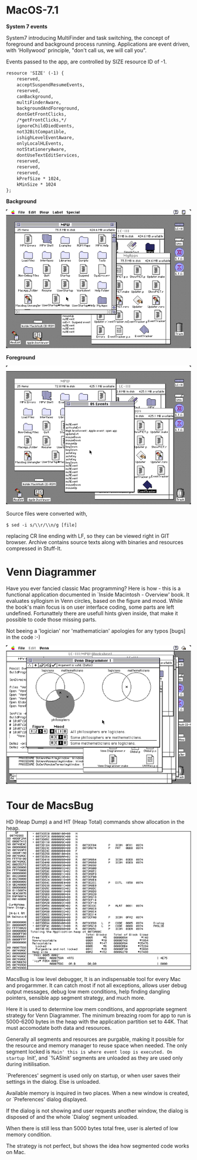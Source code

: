 # MacOS-7.1

**System 7 events**

System7 introducing MultiFinder and task switching, the concept of foreground and background process running. Applications are event driven, with 'Hollywood' principle, "don't call us, we will call you".

Events passed to the app, are controlled by SIZE resource ID of -1.

	resource 'SIZE' (-1) {
		reserved,
		acceptSuspendResumeEvents,
		reserved,
		canBackground,
		multiFinderAware,
		backgroundAndForeground,
		dontGetFrontClicks,
		/*getFrontClicks,*/
		ignoreChildDiedEvents,
		not32BitCompatible,
		ishighLevelEventAware,
		onlyLocalHLEvents,
		notStationeryAware,
		dontUseTextEditServices,
		reserved,
		reserved,
		reserved,
		kPrefSize * 1024,
		kMinSize * 1024
	};

**Background**

![RGB](OS71-Events-bg.png??raw=true "System7 events")

**Foreground**

![RGB](OS71-Events.png??raw=true "System7 events")

Source files were converted with,

	$ sed -i s/\\r/\\n/g [file]

replacing CR line ending with LF, so they can be viewed right in GIT browser. Archive contains source texts along with binaries and resources compressed in Stuff-It.


# Venn Diagrammer

Have you ever fancied classic Mac programming? Here is how - this is a functional application documented in `Inside Macintosh - Overview' book. It evaluates syllogism in Venn circles, based on the figure and mood. While the book's main focus is on user interface coding, some parts are left undefined. Fortunattely there are usefull hints given inside, that make it possible to code those missing parts. 

Not beeing a 'logician' nor 'mathematician' apologies for any typos [bugs] in the code :-) 

![RGB](Syllogism.png??raw=true "Venn diagrams")


# Tour de MacsBug

HD (Heap Dump) a and HT (Heap Total) commands show allocation in the heap.
![RGB](MacsBug.png??raw=true "User Break")

MacsBug is low level debugger, It is an indispensable tool for every Mac and progarmmer. It can catch most if not all exceptions, allows user debug output messages, debug low mem conditions, help finding dangling pointers, sensible app segment strategy, and much more.

Here it is used to determine low mem conditions, and appropriate segment strategy for Venn Diagrammer. The minimum breazing room for app to run is 5000-6200 bytes in the heap with the application partition set to 44K. That must accomodate both data and resources.

Generally all segments and resources are purgable, making it possible for the resource and memory manager to reuse space when needed. The only segment locked is `Main' this is where event loop is executed.
On startup `Init', and `%A5Init' segments are unloaded as they are used only during initilisation. 

`Preferences' segment is used only on startup, or when user saves their settings in the dialog. Else is unloaded.

Available memory is inquired in two places. When a new window is created, or `Preferences' dialog displayed.

If the dialog is not showing and user requests another window, the dialog is disposed of and the whole `Dialog' segment unloaded.

When there is still less than 5000 bytes total free, user is alerted of low memory condition.

The strategy is not perfect, but shows the idea how segmented code works on Mac.
